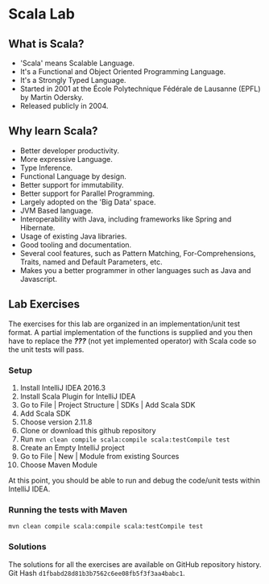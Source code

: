 # Scala Lab

## What is Scala?
   * 'Scala' means Scalable Language. 
   * It's a Functional and Object Oriented Programming Language.
   * It's a Strongly Typed Language.
   * Started in 2001 at the École Polytechnique Fédérale de Lausanne (EPFL) by Martin Odersky.
   * Released publicly in 2004.

## Why learn Scala?

  * Better developer productivity.
  * More expressive Language.
  * Type Inference.
  * Functional Language by design.
  * Better support for immutability.
  * Better support for Parallel Programming.
  * Largely adopted on the 'Big Data' space. 
  * JVM Based language. 
  * Interoperability with Java, including frameworks like Spring and Hibernate.
  * Usage of existing Java libraries.
  * Good tooling and documentation.
  * Several cool features, such as Pattern Matching, For-Comprehensions, Traits, named and Default Parameters, etc.
  * Makes you a better programmer in other languages such as Java and Javascript.

## Lab Exercises

The exercises for this lab are organized in an implementation/unit test format. A partial implementation of the functions is supplied and you then have to replace the **_???_** (not yet implemented operator) with Scala code so the unit tests will pass.

### Setup

1. Install IntelliJ IDEA 2016.3
2. Install Scala Plugin for IntelliJ IDEA
3. Go to File | Project Structure | SDKs | Add Scala SDK
4. Add Scala SDK
5. Choose version 2.11.8
6. Clone or download this github repository
7. Run `mvn clean compile scala:compile scala:testCompile test`
8. Create an Empty IntelliJ project
9. Go to File | New | Module from existing Sources
10. Choose Maven Module

At this point, you should be able to run and debug the code/unit tests within IntelliJ IDEA.

### Running the tests with Maven

`mvn clean compile scala:compile scala:testCompile test`

### Solutions

The solutions for all the exercises are available on GitHub repository history. Git Hash `d1fbabd28d81b3b7562c6ee08fb5f3f3aa4babc1`.

